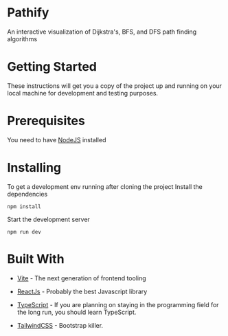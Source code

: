# Pathify

An interactive visualization of Dijkstra's, BFS, and DFS path finding algorithms

# Getting Started

These instructions will get you a copy of the project up and running on your local machine for development and testing purposes.

# Prerequisites

You need to have [NodeJS](https://nodejs.org/en/download/) installed

# Installing

To get a development env running after cloning the project
Install the dependencies

`npm install`

Start the development server

`npm run dev`

# Built With

-  [Vite](https://vitejs.dev/) - The next generation of frontend tooling

-  [ReactJs](https://reactjs.org/) - Probably the best Javascript library

-  [TypeScript](https://www.typescriptlang.org/) - If you are planning on staying in the programming field for the long run, you should learn TypeScript.

-  [TailwindCSS](https://tailwindcss.com/) - Bootstrap killer.


